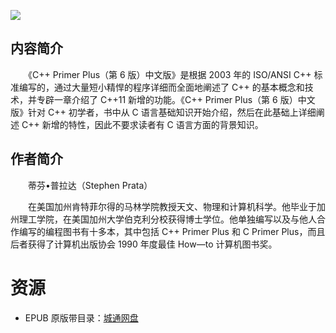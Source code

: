 ![](http://img3m4.ddimg.cn/40/14/22783504-1_u_4.jpg)

## 内容简介

　　《C++ Primer Plus（第 6 版）中文版》是根据 2003 年的 ISO/ANSI C++ 标准编写的，通过大量短小精悍的程序详细而全面地阐述了 C++ 的基本概念和技术，并专辟一章介绍了 C++11 新增的功能。《C++ Primer Plus（第 6 版）中文版》针对 C++ 初学者，书中从 C 语言基础知识开始介绍，然后在此基础上详细阐述 C++ 新增的特性，因此不要求读者有 C 语言方面的背景知识。

## 作者简介

　　蒂芬•普拉达（Stephen Prata）

　　在美国加州肯特菲尔得的马林学院教授天文、物理和计算机科学。他毕业于加州理工学院，在美国加州大学伯克利分校获得博士学位。他单独编写以及与他人合作编写的编程图书有十多本，其中包括 C++ Primer Plus 和 C Primer Plus，而且后者获得了计算机出版协会 1990 年度最佳 How—to 计算机图书奖。

# 资源

* EPUB 原版带目录：[城通网盘](https://u11215426.pipipan.com/fs/11215426-347772534)

